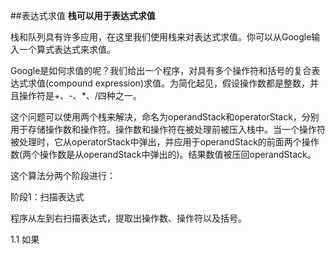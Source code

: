 ##表达式求值
**栈可以用于表达式求值**

栈和队列具有许多应用，在这里我们使用栈来对表达式求值。你可以从Google输入一个算式表达式来求值。

Google是如何求值的呢？我们给出一个程序，对具有多个操作符和括号的复合表达式求值(compound expression)求值。为简化起见，假设操作数都是整数，并且操作符是+、-、*、/四种之一。

这个问题可以使用两个栈来解决，命名为operandStack和operatorStack，分别用于存储操作数和操作符。操作数和操作符在被处理前被压入栈中。当一个操作符被处理时，它从operatorStack中弹出，并应用于operandStack的前面两个操作数(两个操作数是从operandStack中弹出的)。结果数值被压回operandStack。

这个算法分两个阶段进行：

阶段1：扫描表达式

程序从左到右扫描表达式，提取出操作数、操作符以及括号。

1.1 如果

